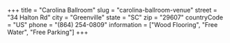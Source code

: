 +++
title = "Carolina Ballroom"
slug = "carolina-ballroom-venue"
street = "34 Halton Rd"
city = "Greenville"
state = "SC"
zip = "29607"
countryCode = "US"
phone = "(864) 254-0809"
information = ["Wood Flooring", "Free Water", "Free Parking"]
+++
